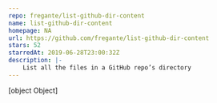 ```yaml
---
repo: fregante/list-github-dir-content
name: list-github-dir-content
homepage: NA
url: https://github.com/fregante/list-github-dir-content
stars: 52
starredAt: 2019-06-28T23:00:32Z
description: |-
    List all the files in a GitHub repo’s directory
---
```


[object Object]
